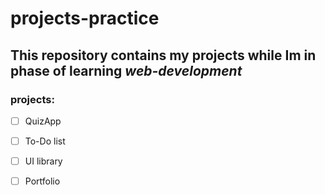 # projects-practice
## This repository contains my projects while Im in phase of learning *web-development*
 
### projects:


- [ ] QuizApp
- [ ] To-Do list
- [ ] UI library
- [ ] Portfolio

